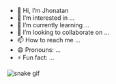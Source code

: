 - 👋 Hi, I’m Jhonatan
- 👀 I’m interested in ...
- 🌱 I’m currently learning ...
- 💞️ I’m looking to collaborate on ...
- 📫 How to reach me ...
- 😄 Pronouns: ...
- ⚡ Fun fact: ...

![snake gif](https://github.com/Jhonatan2803/Jhonatan2803/blob/output/github-contribution-grid-snake.svg)

<!---
Jhonatan2803/Jhonatan2803 is a ✨ special ✨ repository because its `README.md` (this file) appears on your GitHub profile.
You can click the Preview link to take a look at your changes.
--->
